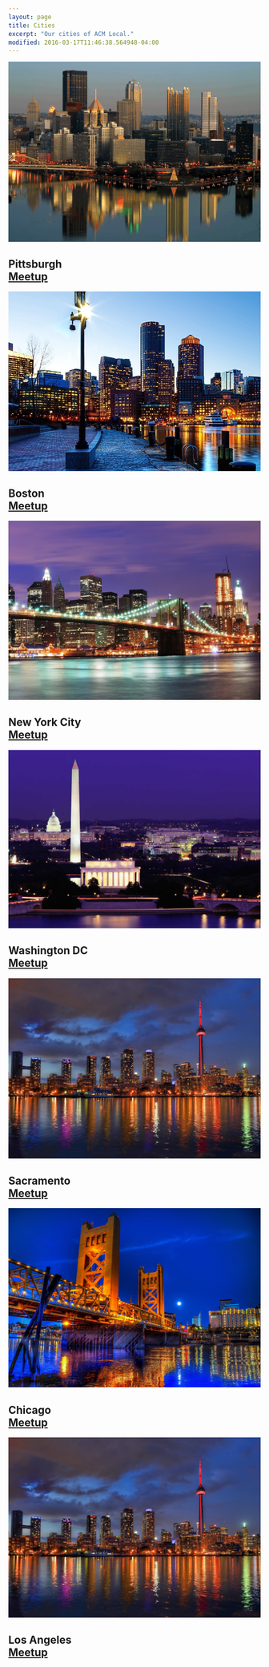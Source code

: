 ```yaml
---
layout: page
title: Cities
excerpt: "Our cities of ACM Local."
modified: 2016-03-17T11:46:38.564948-04:00
---
```

<section>
<div class="meetup_img">
<img src="/images/cities-pittsburgh.jpg" />
<h2>
  <span>Pittsburgh</span>
    <br />
    <a markdown="0" href="http://www.meetup.com/ACM-Pittsburgh/" class="btn">Meetup</a>
</h2>
</div>
<div class="meetup_img">
<img src="/images/cities-boston.jpg" />
<h2>
  <span>Boston</span>
    <br />
    <a markdown="0" href="http://www.meetup.com/ACM-Boston/" class="btn">Meetup</a>
</h2>
</div>
</section>
<section>
<div class="meetup_img">
<img src="/images/cities-nyc.jpg" />
<h2>
  <span>New York City</span>
  <br />
  <a markdown="0" href="http://www.meetup.com/ACM-NY" class="btn">Meetup</a>
</h2>
</div>
<div class="meetup_img">
<img src="/images/cities-dc.jpg" />
<h2>
  <span>Washington DC</span>
  <br />
  <a markdown="0" href="http://www.meetup.com/ACM-DC" class="btn">Meetup</a>
</h2>
</div>
</section>
<section>
<div class="meetup_img">
<img src="/images/cities-la.jpg" />
<h2>
<span>Sacramento</span>
<br />
<a markdown="0" href="http://www.meetup.com/ACM-Sacramento/" class="btn">Meetup</a>
</h2>
</div>
<div class="meetup_img">
<img src="/images/cities-sacramento.jpg" />
<h2>
<span>Chicago</span>
<br />
<a markdown="0" href="http://www.meetup.com/ACM-Chicago/" class="btn">Meetup</a>
</h2>
</div>
</section>
<section>
<div class="meetup_img">
<img src="/images/cities-la.jpg" />
<h2>
<span>Los Angeles</span>
<br />
<a markdown="0" href="http://www.meetup.com/ACM-LA/" class="btn">Meetup</a>
</h2>
</div>
</section>
